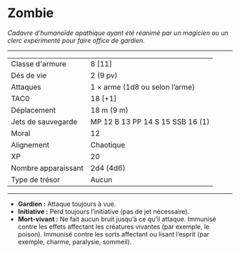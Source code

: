 # Zombie


*Cadavre d’humanoïde apathique ayant été réanimé par un magicien ou un
clerc expérimenté pour faire office de gardien.*

-----

|                     |                                  |
| ------------------- | -------------------------------- |
| Classe d'armure     | 8 \[11\]                         |
| Dés de vie          | 2 (9 pv)                         |
| Attaques            | 1 × arme (1d8 ou selon l’arme)   |
| TAC0                | 18 \[+1\]                        |
| Déplacement         | 18 m (9 m)                       |
| Jets de sauvegarde  | MP 12 B 13 PP 14 S 15 SSB 16 (1) |
| Moral               | 12                               |
| Alignement          | Chaotique                        |
| XP                  | 20                               |
| Nombre apparaissant | 2d4 (4d6)                        |
| Type de trésor      | Aucun                            |

-----

  - **Gardien :** Attaque toujours à vue.
  - **Initiative :** Perd toujours l’initiative (pas de jet nécessaire).
  - **Mort-vivant :** Ne fait aucun bruit jusqu’à ce qu’il attaque.
    Immunisé contre les effets affectant les créatures vivantes (par
    exemple, le poison). Immunisé contre les sorts affectant ou lisant
    l’esprit (par exemple, charme, paralysie, sommeil).